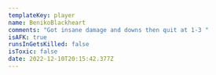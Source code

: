 ```yaml
---
templateKey: player
name: BenikoBlackheart
comments: "Got insane damage and downs then quit at 1-3 "
isAFK: true
runsInGetsKilled: false
isToxic: false
date: 2022-12-10T20:15:42.377Z
---
```

